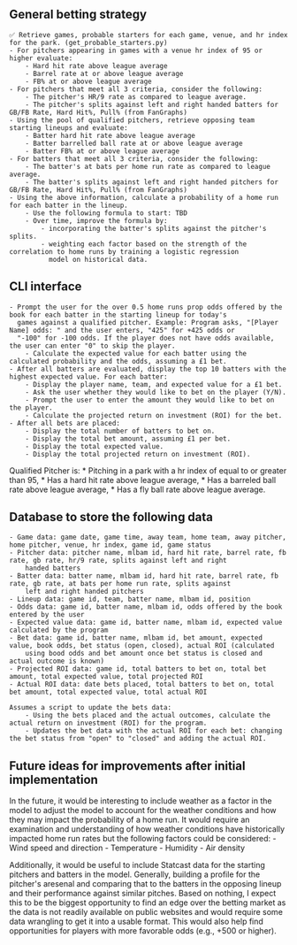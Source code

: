 ## General betting strategy 
    ✅ Retrieve games, probable starters for each game, venue, and hr index for the park. (get_probable_starters.py)
    - For pitchers appearing in games with a venue hr index of 95 or higher evaluate: 
        - Hard hit rate above league average
        - Barrel rate at or above league average 
        - FB% at or above league average 
    - For pitchers that meet all 3 criteria, consider the following:
        - The pitcher's HR/9 rate as compared to league average. 
        - The pitcher's splits against left and right handed batters for GB/FB Rate, Hard Hit%, Pull% (from FanGraphs)
    - Using the pool of qualified pitchers, retrieve opposing team starting lineups and evaluate:
        - Batter hard hit rate above league average
        - Batter barrelled ball rate at or above league average
        - Batter FB% at or above league average
    - For batters that meet all 3 criteria, consider the following: 
        - The batter's at bats per home run rate as compared to league average. 
        - The batter's splits against left and right handed pitchers for GB/FB Rate, Hard Hit%, Pull% (from FanGraphs)
    - Using the above information, calculate a probability of a home run for each batter in the lineup. 
        - Use the following formula to start: TBD 
        - Over time, improve the formula by: 
            - incorporating the batter's splits against the pitcher's splits. 
            - weighting each factor based on the strength of the correlation to home runs by training a logistic regression 
              model on historical data.

## CLI interface
    - Prompt the user for the over 0.5 home runs prop odds offered by the book for each batter in the starting lineup for today's 
      games against a qualified pitcher. Example: Program asks, "[Player Name] odds: " and the user enters, "425" for +425 odds or 
      "-100" for -100 odds. If the player does not have odds available, the user can enter "0" to skip the player.
        - Calculate the expected value for each batter using the calculated probability and the odds, assuming a £1 bet. 
    - After all batters are evaluated, display the top 10 batters with the highest expected value. For each batter: 
        - Display the player name, team, and expected value for a £1 bet.
        - Ask the user whether they would like to bet on the player (Y/N). 
        - Prompt the user to enter the amount they would like to bet on the player. 
        - Calculate the projected return on investment (ROI) for the bet.
    - After all bets are placed: 
        - Display the total number of batters to bet on. 
        - Display the total bet amount, assuming £1 per bet.
        - Display the total expected value.
        - Display the total projected return on investment (ROI).

Qualified Pitcher is: 
    * Pitching in a park with a hr index of equal to or greater than 95, 
    * Has a hard hit rate above league average, 
    * Has a barreled ball rate above league average, 
    * Has a fly ball rate above league average. 

## Database to store the following data 
    - Game data: game date, game time, away team, home team, away pitcher, home pitcher, venue, hr index, game id, game status
    - Pitcher data: pitcher name, mlbam id, hard hit rate, barrel rate, fb rate, gb rate, hr/9 rate, splits against left and right
        handed batters
    - Batter data: batter name, mlbam id, hard hit rate, barrel rate, fb rate, gb rate, at bats per home run rate, splits against
        left and right handed pitchers
    - Lineup data: game id, team, batter name, mlbam id, position
    - Odds data: game id, batter name, mlbam id, odds offered by the book entered by the user
    - Expected value data: game id, batter name, mlbam id, expected value calculated by the program
    - Bet data: game id, batter name, mlbam id, bet amount, expected value, book odds, bet status (open, closed), actual ROI (calculated
        using bood odds and bet amount once bet status is closed and actual outcome is known)
    - Projected ROI data: game id, total batters to bet on, total bet amount, total expected value, total projected ROI
    - Actual ROI data: date bets placed, total batters to bet on, total bet amount, total expected value, total actual ROI

    Assumes a script to update the bets data:
        - Using the bets placed and the actual outcomes, calculate the actual return on investment (ROI) for the program.
        - Updates the bet data with the actual ROI for each bet: changing the bet status from "open" to "closed" and adding the actual ROI.

## Future ideas for improvements after initial implementation
In the future, it would be interesting to include weather as a factor in the model to adjust the model to account for the 
weather conditions and how they may impact the probability of a home run. It would require an examination and understanding
of how weather conditions have historically impacted home run rates but the following factors could be considered:
    - Wind speed and direction
    - Temperature
    - Humidity
    - Air density

Additionally, it would be useful to include Statcast data for the starting pitchers and batters in the model. Generally, 
building a profile for the pitcher's aresenal and comparing that to the batters in the opposing lineup and their performance 
against similar pitches. Based on nothing, I expect this to be the biggest opportunity to find an edge over the betting 
market as the data is not readily available on public websites and would require some data wrangling to get it into a usable
format. This would also help find opportunities for players with more favorable odds (e.g., +500 or higher). 